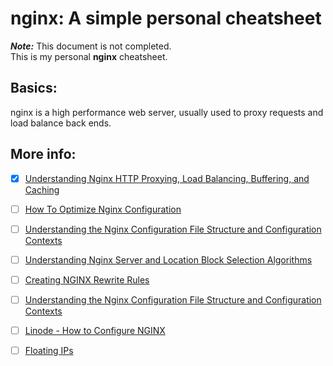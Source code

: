 # nginx: A simple personal cheatsheet

_**Note:**_ This document is not completed.  
This is my personal **nginx** cheatsheet.

## Basics:

nginx is a high performance web server, usually used to proxy requests and load
balance back ends.

## More info:

- [x] [Understanding Nginx HTTP Proxying, Load Balancing, Buffering, and Caching](https://www.digitalocean.com/community/tutorials/understanding-nginx-http-proxying-load-balancing-buffering-and-caching)
- [ ] [How To Optimize Nginx Configuration](https://www.digitalocean.com/community/tutorials/how-to-optimize-nginx-configuration)
- [ ] [Understanding the Nginx Configuration File Structure and Configuration Contexts](https://www.digitalocean.com/community/tutorials/understanding-the-nginx-configuration-file-structure-and-configuration-contexts)
- [ ] [Understanding Nginx Server and Location Block Selection Algorithms](https://www.digitalocean.com/community/tutorials/understanding-nginx-server-and-location-block-selection-algorithms)
- [ ] [Creating NGINX Rewrite Rules](https://www.nginx.com/blog/creating-nginx-rewrite-rules/)
- [ ] [Understanding the Nginx Configuration File Structure and Configuration Contexts](https://www.digitalocean.com/community/tutorials/understanding-the-nginx-configuration-file-structure-and-configuration-contexts)
- [ ] [Linode - How to Configure NGINX](https://www.linode.com/docs/web-servers/nginx/how-to-configure-nginx/)
- [ ] [Floating IPs](https://www.digitalocean.com/docs/networking/floating-ips/#how-to-implement-an-ha-setup)

